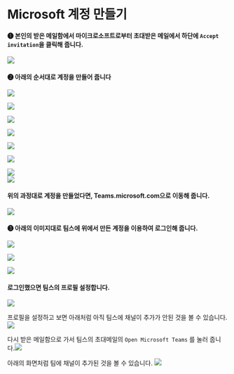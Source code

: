# Microsoft 계정 만들기

#### ❶ 본인의 받은 메일함에서 마이크로소프트로부터 초대받은 메일에서 하단에 `Accept invitation`을 클릭해 줍니다.

![](.gitbook/assets/그림1.png)





#### ❷ 아래의 순서대로 계정을 만들어 줍니다

![](.gitbook/assets/그림2.png)

 ![](.gitbook/assets/그림3.png)

 ![](.gitbook/assets/그림4.png)

 ![](.gitbook/assets/그림5.png)

 ![](.gitbook/assets/그림6.png)

 ![](.gitbook/assets/그림7.png)

 ![](.gitbook/assets/그림8.png)  
 ![](.gitbook/assets/그림9.png)





#### 위의 과정대로 계정을 만들었다면, Teams.microsoft.com으로 이동해 줍니다.

![](.gitbook/assets/그림11.png)

#### 

#### 

#### ❸ 아래의 이미지대로 팀스에 위에서 만든 계정을 이용하여 로그인해 줍니다.

![](.gitbook/assets/그림12.png)

![](.gitbook/assets/그림13.png)

![](.gitbook/assets/그림14.png)





#### 로그인했으면 팀스의 프로필 설정합니다.

![](.gitbook/assets/그림15.png)





프로필을 설정하고 보면 아래처럼 아직 팀스에 채널이 추가가 안된 것을 볼 수 있습니다. ![](.gitbook/assets/그림16.png)



다시 받은 메일함으로 가서 팀스의 초대메일의 `Open Microsoft Teams` 를 눌러 줍니다.![](.gitbook/assets/그림17.png)



아래의 화면처럼 팀에 채널이 추가된 것을 볼 수 있습니다. ![](.gitbook/assets/그림18.png)

